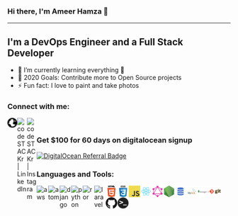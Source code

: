 ### Hi there, I'm Ameer Hamza 👋
---
## I'm a DevOps Engineer and a Full Stack Developer

- 🌱 I’m currently learning everything 🤣
- 🥅 2020 Goals: Contribute more to Open Source projects
- ⚡ Fun fact: I love to paint and take photos

### Connect with me:

[<img align="left" alt="codeSTACKr.com" width="22px" src="https://raw.githubusercontent.com/iconic/open-iconic/master/svg/globe.svg" />][website]
[<img align="left" alt="codeSTACKr | LinkedIn" width="22px" src="https://cdn.jsdelivr.net/npm/simple-icons@v3/icons/linkedin.svg" />][linkedin]
[<img align="left" alt="codeSTACKr | Instagram" width="22px" src="https://cdn.jsdelivr.net/npm/simple-icons@v3/icons/instagram.svg" />][instagram]

<br />

### Get $100 for 60 days on digitalocean signup
[![DigitalOcean Referral Badge](https://web-platforms.sfo2.digitaloceanspaces.com/WWW/Badge%202.svg)](https://www.digitalocean.com/?refcode=ca90d2cc65a8&utm_campaign=Referral_Invite&utm_medium=Referral_Program&utm_source=badge)

### Languages and Tools:
<img align="left" alt="aws" width="26px" src="https://upload.wikimedia.org/wikipedia/commons/9/93/Amazon_Web_Services_Logo.svg" />
<img align="left" alt="atom" width="26px" src="https://seeklogo.com/images/A/atom-logo-19BD90FF87-seeklogo.com.png" />
<img align="left" alt="django" width="26px" src="https://upload.wikimedia.org/wikipedia/commons/7/75/Django_logo.svg" />
<img align="left" alt="python" width="26px" src="https://upload.wikimedia.org/wikipedia/commons/c/c3/Python-logo-notext.svg" />
<img align="left" alt="ror" width="26px" src="https://upload.wikimedia.org/wikipedia/commons/6/62/Ruby_On_Rails_Logo.svg" />
<img align="left" alt="laravel" width="26px" src="https://upload.wikimedia.org/wikipedia/commons/9/9a/Laravel.svg" />
<img align="left" alt="HTML5" width="26px" src="https://raw.githubusercontent.com/github/explore/80688e429a7d4ef2fca1e82350fe8e3517d3494d/topics/html/html.png" />
<img align="left" alt="CSS3" width="26px" src="https://raw.githubusercontent.com/github/explore/80688e429a7d4ef2fca1e82350fe8e3517d3494d/topics/css/css.png" />
<img align="left" alt="JavaScript" width="26px" src="https://raw.githubusercontent.com/github/explore/80688e429a7d4ef2fca1e82350fe8e3517d3494d/topics/javascript/javascript.png" />
<img align="left" alt="React" width="26px" src="https://raw.githubusercontent.com/github/explore/80688e429a7d4ef2fca1e82350fe8e3517d3494d/topics/react/react.png" />
<img align="left" alt="GraphQL" width="26px" src="https://raw.githubusercontent.com/github/explore/80688e429a7d4ef2fca1e82350fe8e3517d3494d/topics/graphql/graphql.png" />
<img align="left" alt="Node.js" width="26px" src="https://raw.githubusercontent.com/github/explore/80688e429a7d4ef2fca1e82350fe8e3517d3494d/topics/nodejs/nodejs.png" />
<img align="left" alt="SQL" width="26px" src="https://raw.githubusercontent.com/github/explore/80688e429a7d4ef2fca1e82350fe8e3517d3494d/topics/sql/sql.png" />
<img align="left" alt="MySQL" width="26px" src="https://raw.githubusercontent.com/github/explore/80688e429a7d4ef2fca1e82350fe8e3517d3494d/topics/mysql/mysql.png" />
<img align="left" alt="MongoDB" width="26px" src="https://raw.githubusercontent.com/github/explore/80688e429a7d4ef2fca1e82350fe8e3517d3494d/topics/mongodb/mongodb.png" />
<img align="left" alt="Git" width="26px" src="https://raw.githubusercontent.com/github/explore/80688e429a7d4ef2fca1e82350fe8e3517d3494d/topics/git/git.png" />
<img align="left" alt="GitHub" width="26px" src="https://raw.githubusercontent.com/github/explore/78df643247d429f6cc873026c0622819ad797942/topics/github/github.png" />
<img align="left" alt="Terminal" width="26px" src="https://raw.githubusercontent.com/github/explore/80688e429a7d4ef2fca1e82350fe8e3517d3494d/topics/terminal/terminal.png" />


<br />

[website]: https://hammza.com
[instagram]: https://instagram.com/haaammmzzaaa
[linkedin]: https://linkedin.com/in/haaammmzzaaa
